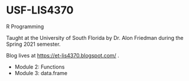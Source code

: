 # USF-LIS4370
R Programming

Taught at the University of South Florida by Dr. Alon Friedman during the 
Spring 2021 semester.

Blog lives at https://et-lis4370.blogspot.com/ .

* Module 2: Functions
* Module 3: data.frame
